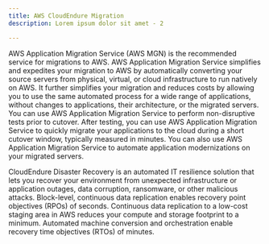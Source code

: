 ```yaml
---
title: AWS CloudEndure Migration
description: Lorem ipsum dolor sit amet - 2

---
```



AWS Application Migration Service (AWS MGN) is the recommended service for migrations to AWS. AWS Application Migration Service simplifies and expedites your migration to AWS by automatically converting your source servers from physical, virtual, or cloud infrastructure to run natively on AWS. It further simplifies your migration and reduces costs by allowing you to use the same automated process for a wide range of applications, without changes to applications, their architecture, or the migrated servers. You can use AWS Application Migration Service to perform non-disruptive tests prior to cutover. After testing, you can use AWS Application Migration Service to quickly migrate your applications to the cloud during a short cutover window, typically measured in minutes. You can also use AWS Application Migration Service to automate application modernizations on your migrated servers.


CloudEndure Disaster Recovery is an automated IT resilience solution that lets you recover your environment from unexpected infrastructure or application outages, data corruption, ransomware, or other malicious attacks. Block-level, continuous data replication enables recovery point objectives (RPOs) of seconds. Continuous data replication to a low-cost staging area in AWS reduces your compute and storage footprint to a minimum. Automated machine conversion and orchestration enable recovery time objectives (RTOs) of minutes.